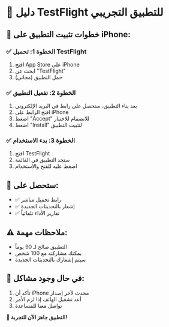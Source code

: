 # 🚀 دليل TestFlight للتطبيق التجريبي

## 📱 خطوات تثبيت التطبيق على iPhone:

### ✅ الخطوة 1: تحميل TestFlight
1. افتح App Store على iPhone
2. ابحث عن "TestFlight"
3. حمل التطبيق (مجاني)

### ✅ الخطوة 2: تفعيل التطبيق
1. بعد بناء التطبيق، ستحصل على رابط في البريد الإلكتروني
2. افتح الرابط على iPhone
3. اضغط "Accept" للانضمام للاختبار
4. اضغط "Install" لتثبيت التطبيق

### ✅ الخطوة 3: بدء الاستخدام
1. افتح TestFlight
2. ستجد التطبيق في القائمة
3. اضغط عليه للفتح والاستخدام

## 📧 ستحصل على:
- ✅ رابط تحميل مباشر
- ✅ إشعار بالتحديثات الجديدة
- ✅ تقارير الأداء تلقائياً

## ⚠️ ملاحظات مهمة:
- التطبيق صالح لـ 90 يوماً
- يمكنك مشاركته مع 100 شخص
- سيتم إشعارك بالتحديثات الجديدة

## 🔧 في حال وجود مشاكل:
1. تأكد أن iPhone محدث لآخر إصدار
2. أعد تشغيل الهاتف إذا لزم الأمر
3. تواصل معنا للمساعدة

**🎯 التطبيق جاهز الآن للتجربة!**